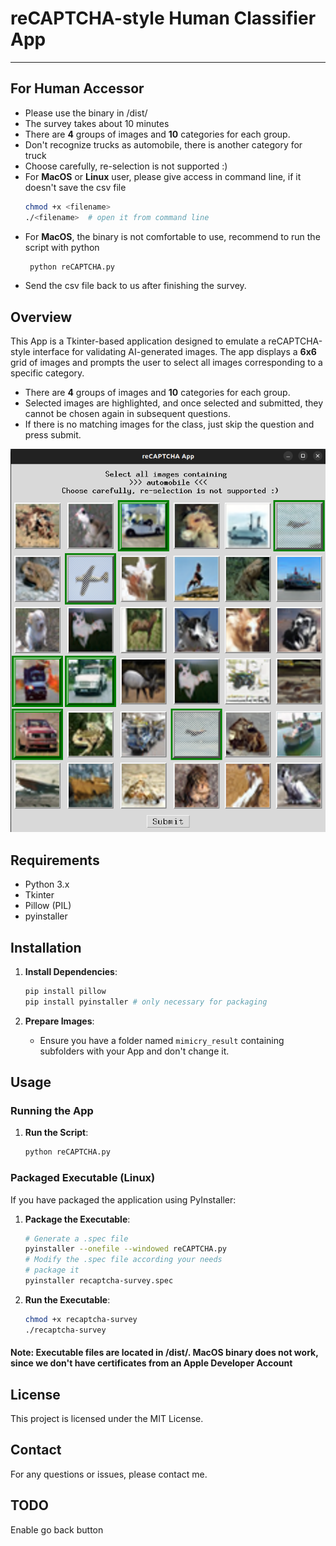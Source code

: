 
# reCAPTCHA-style Human Classifier App 

---
## For Human Accessor
* Please use the binary in /dist/
* The survey takes about 10 minutes
* There are **4** groups of images and **10** categories for each group.
* Don't recognize trucks as automobile, there is another category for truck
* Choose carefully, re-selection is not supported :)
* For **MacOS** or **Linux** user, please give access in command line, if it doesn't save the csv file
   ```sh
   chmod +x <filename>
  ./<filename>  # open it from command line
   ```
* For **MacOS**, the binary is not comfortable to use, recommend to run the script with python
  ```sh
   python reCAPTCHA.py
   ```
* Send the csv file back to us after finishing the survey.

## Overview

This App is a Tkinter-based application designed to emulate a reCAPTCHA-style interface for validating AI-generated images. The app displays a **6x6** grid of images and prompts the user to select all images corresponding to a specific category.
* There are **4** groups of images and **10** categories for each group.
* Selected images are highlighted, and once selected and submitted, they cannot be chosen again in subsequent questions.
* If there is no matching images for the class, just skip the question and press submit.

![UI](./UI.png)


## Requirements

- Python 3.x
- Tkinter
- Pillow (PIL)
- pyinstaller
## Installation


1. **Install Dependencies**:
   ```sh
   pip install pillow
   pip install pyinstaller # only necessary for packaging
   ```

2. **Prepare Images**:
   - Ensure you have a folder named `mimicry_result` containing subfolders with your App and don't change it.

## Usage

### Running the App

1. **Run the Script**:
   ```sh
   python reCAPTCHA.py
   ```

### Packaged Executable (Linux)
If you have packaged the application using PyInstaller:
1. **Package the Executable**:
   ```sh
   # Generate a .spec file
   pyinstaller --onefile --windowed reCAPTCHA.py
   # Modify the .spec file according your needs
   # package it
   pyinstaller recaptcha-survey.spec
   ```

2. **Run the Executable**:

   ```sh
   chmod +x recaptcha-survey
   ./recaptcha-survey
   ```

#### Note: Executable files are located in /dist/. **MacOS** binary does not work, since we don't have certificates from an Apple Developer Account 

## License

This project is licensed under the MIT License.

## Contact

For any questions or issues, please contact me.

## TODO

Enable go back button
